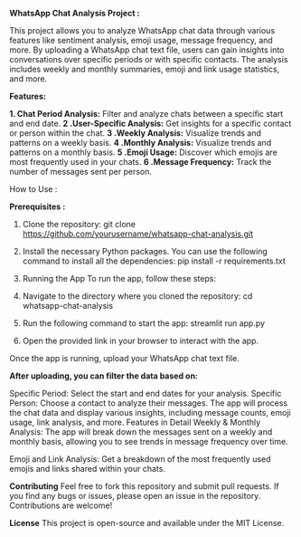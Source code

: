 **WhatsApp Chat Analysis Project :**

This project allows you to analyze WhatsApp chat data through various features like sentiment analysis, emoji usage, message frequency, and more. By uploading a WhatsApp chat text file, users can gain insights into conversations over specific periods or with specific contacts. The analysis includes weekly and monthly summaries, emoji and link usage statistics, and more.

**Features:**

**1. Chat Period Analysis:** Filter and analyze chats between a specific start and end date.
**2 .User-Specific Analysis:** Get insights for a specific contact or person within the chat.
**3 .Weekly Analysis:** Visualize trends and patterns on a weekly basis.
**4 .Monthly Analysis:** Visualize trends and patterns on a monthly basis.
**5 .Emoji Usage:** Discover which emojis are most frequently used in your chats.
**6 .Message Frequency:** Track the number of messages sent per person.


How to Use :

**Prerequisites :**

1. Clone the repository:
git clone https://github.com/yourusername/whatsapp-chat-analysis.git


2. Install the necessary Python packages. You can use the following command to install all the dependencies:
pip install -r requirements.txt

3. Running the App
To run the app, follow these steps:

4. Navigate to the directory where you cloned the repository:
cd whatsapp-chat-analysis

5. Run the following command to start the app:
streamlit run app.py

6. Open the provided link in your browser to interact with the app.


Once the app is running, upload your WhatsApp chat text file.

**After uploading, you can filter the data based on:**

Specific Period: Select the start and end dates for your analysis.
Specific Person: Choose a contact to analyze their messages.
The app will process the chat data and display various insights, including message counts, emoji usage, link analysis, and more.
Features in Detail
Weekly & Monthly Analysis: The app will break down the messages sent on a weekly and monthly basis, allowing you to see trends in message frequency over time.

Emoji and Link Analysis: Get a breakdown of the most frequently used emojis and links shared within your chats.

**Contributing**
Feel free to fork this repository and submit pull requests. If you find any bugs or issues, please open an issue in the repository. Contributions are welcome!

**License**
This project is open-source and available under the MIT License.

